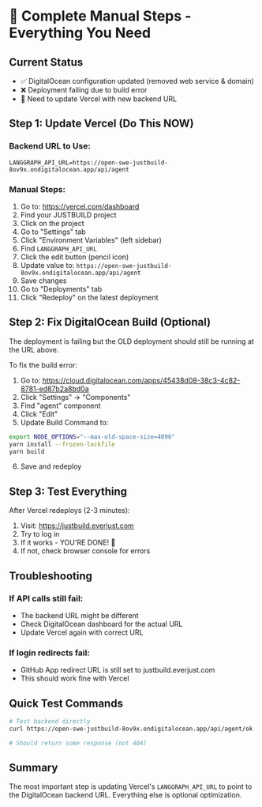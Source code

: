 # 🔧 Complete Manual Steps - Everything You Need

## Current Status

- ✅ DigitalOcean configuration updated (removed web service & domain)
- ❌ Deployment failing due to build error
- 🔄 Need to update Vercel with new backend URL

## Step 1: Update Vercel (Do This NOW)

### Backend URL to Use:

```
LANGGRAPH_API_URL=https://open-swe-justbuild-8ov9x.ondigitalocean.app/api/agent
```

### Manual Steps:

1. Go to: https://vercel.com/dashboard
2. Find your JUSTBUILD project
3. Click on the project
4. Go to "Settings" tab
5. Click "Environment Variables" (left sidebar)
6. Find `LANGGRAPH_API_URL`
7. Click the edit button (pencil icon)
8. Update value to: `https://open-swe-justbuild-8ov9x.ondigitalocean.app/api/agent`
9. Save changes
10. Go to "Deployments" tab
11. Click "Redeploy" on the latest deployment

## Step 2: Fix DigitalOcean Build (Optional)

The deployment is failing but the OLD deployment should still be running at the URL above.

To fix the build error:

1. Go to: https://cloud.digitalocean.com/apps/45438d08-38c3-4c82-8781-ed87b2a8bd0a
2. Click "Settings" → "Components"
3. Find "agent" component
4. Click "Edit"
5. Update Build Command to:

```bash
export NODE_OPTIONS="--max-old-space-size=4096"
yarn install --frozen-lockfile
yarn build
```

6. Save and redeploy

## Step 3: Test Everything

After Vercel redeploys (2-3 minutes):

1. Visit: https://justbuild.everjust.com
2. Try to log in
3. If it works - YOU'RE DONE! 🎉
4. If not, check browser console for errors

## Troubleshooting

### If API calls still fail:

- The backend URL might be different
- Check DigitalOcean dashboard for the actual URL
- Update Vercel again with correct URL

### If login redirects fail:

- GitHub App redirect URL is still set to justbuild.everjust.com
- This should work fine with Vercel

## Quick Test Commands

```bash
# Test backend directly
curl https://open-swe-justbuild-8ov9x.ondigitalocean.app/api/agent/ok

# Should return some response (not 404)
```

## Summary

The most important step is updating Vercel's `LANGGRAPH_API_URL` to point to the DigitalOcean backend URL. Everything else is optional optimization.
